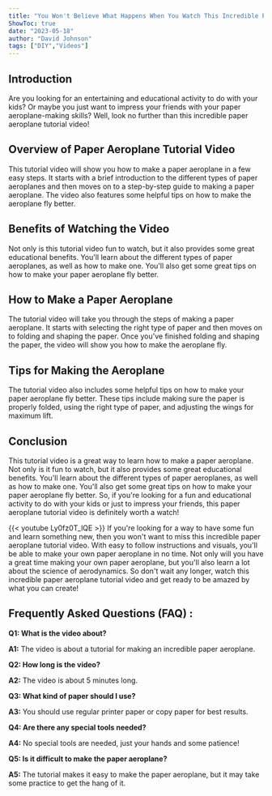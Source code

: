 ```yaml
---
title: "You Won't Believe What Happens When You Watch This Incredible Paper Aeroplane Tutorial Video!"
ShowToc: true 
date: "2023-05-18"
author: "David Johnson" 
tags: ["DIY","Videos"]
---
```

## Introduction

Are you looking for an entertaining and educational activity to do with your kids? Or maybe you just want to impress your friends with your paper aeroplane-making skills? Well, look no further than this incredible paper aeroplane tutorial video!

## Overview of Paper Aeroplane Tutorial Video

This tutorial video will show you how to make a paper aeroplane in a few easy steps. It starts with a brief introduction to the different types of paper aeroplanes and then moves on to a step-by-step guide to making a paper aeroplane. The video also features some helpful tips on how to make the aeroplane fly better.

## Benefits of Watching the Video

Not only is this tutorial video fun to watch, but it also provides some great educational benefits. You'll learn about the different types of paper aeroplanes, as well as how to make one. You'll also get some great tips on how to make your paper aeroplane fly better.

## How to Make a Paper Aeroplane

The tutorial video will take you through the steps of making a paper aeroplane. It starts with selecting the right type of paper and then moves on to folding and shaping the paper. Once you've finished folding and shaping the paper, the video will show you how to make the aeroplane fly.

## Tips for Making the Aeroplane

The tutorial video also includes some helpful tips on how to make your paper aeroplane fly better. These tips include making sure the paper is properly folded, using the right type of paper, and adjusting the wings for maximum lift.

## Conclusion

This tutorial video is a great way to learn how to make a paper aeroplane. Not only is it fun to watch, but it also provides some great educational benefits. You'll learn about the different types of paper aeroplanes, as well as how to make one. You'll also get some great tips on how to make your paper aeroplane fly better. So, if you're looking for a fun and educational activity to do with your kids or just to impress your friends, this paper aeroplane tutorial video is definitely worth a watch!

{{< youtube Ly0fz0T_lQE >}} 
If you're looking for a way to have some fun and learn something new, then you won't want to miss this incredible paper aeroplane tutorial video. With easy to follow instructions and visuals, you'll be able to make your own paper aeroplane in no time. Not only will you have a great time making your own paper aeroplane, but you'll also learn a lot about the science of aerodynamics. So don't wait any longer, watch this incredible paper aeroplane tutorial video and get ready to be amazed by what you can create!

## Frequently Asked Questions (FAQ) :
**Q1: What is the video about?**

**A1:** The video is about a tutorial for making an incredible paper aeroplane.

**Q2: How long is the video?**

**A2:** The video is about 5 minutes long.

**Q3: What kind of paper should I use?**

**A3:** You should use regular printer paper or copy paper for best results.

**Q4: Are there any special tools needed?**

**A4:** No special tools are needed, just your hands and some patience!

**Q5: Is it difficult to make the paper aeroplane?**

**A5:** The tutorial makes it easy to make the paper aeroplane, but it may take some practice to get the hang of it.



